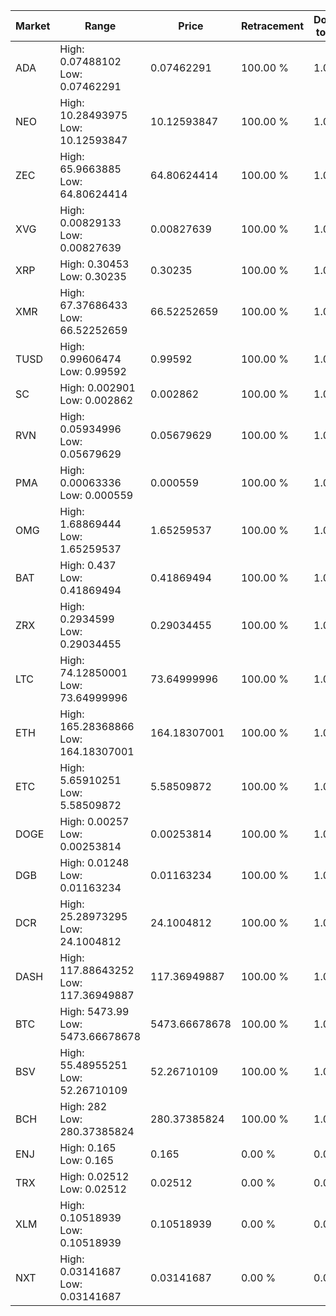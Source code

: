 | Market | Range | Price| Retracement | Doubles to 50% |
| --- | --- | --- | --- | --- |
| ADA | High: 0.07488102<br />Low: 0.07462291 | 0.07462291 | 100.00 % | 1.00 |
| NEO | High: 10.28493975<br />Low: 10.12593847 | 10.12593847 | 100.00 % | 1.01 |
| ZEC | High: 65.9663885<br />Low: 64.80624414 | 64.80624414 | 100.00 % | 1.01 |
| XVG | High: 0.00829133<br />Low: 0.00827639 | 0.00827639 | 100.00 % | 1.00 |
| XRP | High: 0.30453<br />Low: 0.30235 | 0.30235 | 100.00 % | 1.00 |
| XMR | High: 67.37686433<br />Low: 66.52252659 | 66.52252659 | 100.00 % | 1.01 |
| TUSD | High: 0.99606474<br />Low: 0.99592 | 0.99592 | 100.00 % | 1.00 |
| SC | High: 0.002901<br />Low: 0.002862 | 0.002862 | 100.00 % | 1.01 |
| RVN | High: 0.05934996<br />Low: 0.05679629 | 0.05679629 | 100.00 % | 1.02 |
| PMA | High: 0.00063336<br />Low: 0.000559 | 0.000559 | 100.00 % | 1.07 |
| OMG | High: 1.68869444<br />Low: 1.65259537 | 1.65259537 | 100.00 % | 1.01 |
| BAT | High: 0.437<br />Low: 0.41869494 | 0.41869494 | 100.00 % | 1.02 |
| ZRX | High: 0.2934599<br />Low: 0.29034455 | 0.29034455 | 100.00 % | 1.01 |
| LTC | High: 74.12850001<br />Low: 73.64999996 | 73.64999996 | 100.00 % | 1.00 |
| ETH | High: 165.28368866<br />Low: 164.18307001 | 164.18307001 | 100.00 % | 1.00 |
| ETC | High: 5.65910251<br />Low: 5.58509872 | 5.58509872 | 100.00 % | 1.01 |
| DOGE | High: 0.00257<br />Low: 0.00253814 | 0.00253814 | 100.00 % | 1.01 |
| DGB | High: 0.01248<br />Low: 0.01163234 | 0.01163234 | 100.00 % | 1.04 |
| DCR | High: 25.28973295<br />Low: 24.1004812 | 24.1004812 | 100.00 % | 1.02 |
| DASH | High: 117.88643252<br />Low: 117.36949887 | 117.36949887 | 100.00 % | 1.00 |
| BTC | High: 5473.99<br />Low: 5473.66678678 | 5473.66678678 | 100.00 % | 1.00 |
| BSV | High: 55.48955251<br />Low: 52.26710109 | 52.26710109 | 100.00 % | 1.03 |
| BCH | High: 282<br />Low: 280.37385824 | 280.37385824 | 100.00 % | 1.00 |
| ENJ | High: 0.165<br />Low: 0.165 | 0.165 | 0.00 % | 0.00 |
| TRX | High: 0.02512<br />Low: 0.02512 | 0.02512 | 0.00 % | 0.00 |
| XLM | High: 0.10518939<br />Low: 0.10518939 | 0.10518939 | 0.00 % | 0.00 |
| NXT | High: 0.03141687<br />Low: 0.03141687 | 0.03141687 | 0.00 % | 0.00 |
